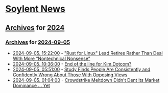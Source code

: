 # [Soylent News](../../../README.md)

## [Archives](../../index.md) for [2024](../index.md)

### [Archives](../../index.md) for [2024-09-05](index.md)

* [2024-09-05, 15:22:00](https://soylentnews.org/article.pl?sid=24/09/04/1433228&from=rss) - [\"Rust for Linux\" Lead Retires Rather Than Deal With More “Nontechnical Nonsense”](https://soylentnews.org/article.pl?sid=24/09/04/1433228&from=rss)
* [2024-09-05, 10:36:00](https://soylentnews.org/article.pl?sid=24/09/04/0435252&from=rss) - [End of the line for Kim Dotcom?](https://soylentnews.org/article.pl?sid=24/09/04/0435252&from=rss)
* [2024-09-05, 05:51:00](https://soylentnews.org/article.pl?sid=24/09/04/0324222&from=rss) - [Study Finds People Are Consistently and Confidently Wrong About Those With Opposing Views](https://soylentnews.org/article.pl?sid=24/09/04/0324222&from=rss)
* [2024-09-05, 01:04:00](https://soylentnews.org/article.pl?sid=24/09/04/0317221&from=rss) - [Crowdstrike Meltdown Didn't Dent Its Market Dominance … Yet ](https://soylentnews.org/article.pl?sid=24/09/04/0317221&from=rss)
